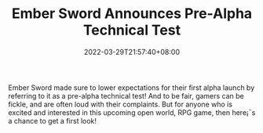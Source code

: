 ﻿---
title: "Ember Sword Announces Pre-Alpha Technical Test"
date: 2022-03-29T21:57:40+08:00
lastmod: 2022-03-29T16:45:40+08:00
draft: false
authors: ["Freda"]
description: "Ember Sword made sure to lower expectations for their first alpha launch by referring to it as a pre-alpha technical test! And to be fair, gamers can be fickle, and are often loud with their complaints. But for anyone who is excited and interested in this upcoming open world, RPG game, then here¡¯s a chance to get a first look!"
featuredImage: "ember-sword-announces-pre-alpha-technical-test.jpg"
tags: ["NFTs","Play to Earn"]
categories: ["news"]
news: ["NFTs"]
weight: 
lightgallery: true
pinned: false
recommend: false
recommend1: false
---

Ember Sword made sure to lower expectations for their first alpha launch by referring to it as a pre-alpha technical test! And to be fair, gamers can be fickle, and are often loud with their complaints. But for anyone who is excited and interested in this upcoming open world, RPG game, then here¡¯s a chance to get a first look!

<!--more-->

